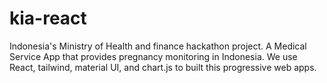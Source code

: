 # kia-react
Indonesia's Ministry of Health and finance hackathon project. 
A Medical Service App that provides pregnancy monitoring in Indonesia. 
We use React, tailwind, material UI, and chart.js to built this progressive web apps.
